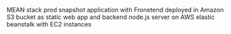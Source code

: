 MEAN stack prod snapshot application with Fronetend deployed in Amazon S3 bucket as static web app and backend node.js server on AWS elastic beanstalk with EC2 instances